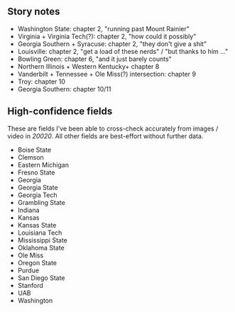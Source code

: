 ## Story notes
* Washington State: chapter 2, "running past Mount Rainier"
* Virginia + Virginia Tech(?): chapter 2, "how could it possibly"
* Georgia Southern + Syracuse: chapter 2, "they don't give a shit"
* Louisville: chapter 2, "get a load of these nerds" / "but thanks to him ..."
* Bowling Green: chapter 6, "and it just barely counts"
* Northern Illinois + Western Kentucky+ chapter 8
* Vanderbilt + Tennessee + Ole Miss(?) intersection: chapter 9
* Troy: chapter 10
* Georgia Southern: chapter 10/11

## High-confidence fields
These are fields I've been able to cross-check accurately from images / video in _20020_. All other fields are best-effort without further data.

* Boise State
* Clemson
* Eastern Michigan
* Fresno State
* Georgia
* Georgia State
* Georgia Tech
* Grambling State
* Indiana
* Kansas
* Kansas State
* Louisiana Tech
* Mississippi State
* Oklahoma State
* Ole Miss
* Oregon State
* Purdue
* San Diego State
* Stanford
* UAB
* Washington
